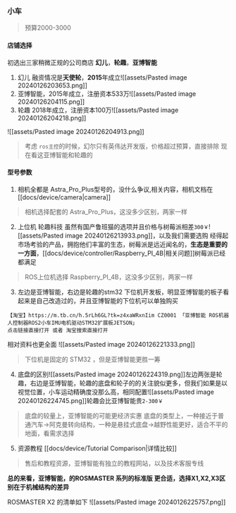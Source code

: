 ### 小车
> 预算2000-3000
#### 店铺选择
初选出三家稍微正规的公司商店 **幻儿**，**轮趣**，**亚博智能**
1. 幻儿 融资情况是**天使轮**，**2015**年成立![[assets/Pasted image 20240126203653.png]]
2. 亚博智能，2015年成立，注册资本533万![[assets/Pasted image 20240126204115.png]]
3. 轮趣 2018年成立，注册资本100万![[assets/Pasted image 20240126204218.png]]

![[assets/Pasted image 20240126204913.png]]
> 考虑 `ros主控`的时候，幻尔只有英伟达开发版，价格超过预算，直接排除
> 现在看这亚博智能和轮趣的

#### 型号参数
1. 相机全都是 Astra_Pro_Plus型号的，没什么争议,相关内容，相机文档在[[docs/device/camera|camera]]
> 相机选择配套的 Astra_Pro_Plus，这没多少区别，两家一样
2. 上位机 轮趣科技 虽然有国产鲁班猫的选项并且价格与树莓派相差`300￥`![[assets/Pasted image 20240126213933.png]]，以及我们需要选购 经得起市场考验的产品，拥抱他们丰富的生态，树莓派是远近闻名的，**生态是重要的一方面**，[[docs/device/controller/Raspberry_PI_4B|相关问题]]树莓派已经都满足
> ROS上位机选择 Raspberry_PI_4B，这没多少区别，两家一样

3. 左边是亚博智能，右边是轮趣的stm32 下位机开发板，明显亚博智能的板子看起来是自己改造过的，并且亚博智能的下位机可以单独购买 
```
【淘宝】https://m.tb.cn/h.5rLh6GL?tk=z4xaWRxnIim CZ0001 「亚博智能 ROS机器人控制器ROS2小车IMU电机驱动STM32扩展板JETSON」
点击链接直接打开 或者 淘宝搜索直接打开
```
相对资料也更全面
![[assets/Pasted image 20240126221333.png]]
>  下位机是固定的 STM32 ，但是亚博智能更胜一筹

4. 底盘的区别![[assets/Pasted image 20240126224319.png]]左边两张是轮趣，右边是亚博智能，轮趣的底盘和轮子的的关注貌似更多，但我们如果是以视觉位置，小车运动精确度没那么高，相同配置![[assets/Pasted image 20240126224745.png]]轮趣会比亚博智能贵`2-300￥`
> 底盘的较量上，亚博智能的可能更经济实惠
 底盘的类型上，一种接近于普通汽车->阿克曼转向结构，一种是悬挂式底盘->越野性能更好，适合不平的地面，看需求选择

5. 资源教程 [[docs/device/Tutorial Comparison|详情比较]]
> 售后和教程资源，亚博智能有独立的教程网站，以及技术客服专线


**总的来看，亚博智能，的ROSMASTER 系列的标准版 更合适，选择X1,X2,X3区别在于机械结构的差异**

ROSMASTER X2 的清单如下
![[assets/Pasted image 20240126225757.png]]


